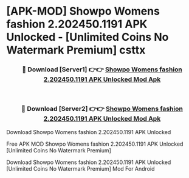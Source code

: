# [APK-MOD] Showpo  Womens fashion 2.202450.1191 APK Unlocked - [Unlimited Coins No Watermark Premium] csttx



<div align="center">
<h3>🔴 Download [Server1] 👉👉 <a href="https://momento.my/?title=Showpo__Womens_fashion_2.202450.1191_APK_Unlocked">Showpo  Womens fashion 2.202450.1191 APK Unlocked Mod Apk</a></h3><br>

<h3>🔴 Download [Server2] 👉👉 <a href="https://momento.my/?title=Showpo__Womens_fashion_2.202450.1191_APK_Unlocked">Showpo  Womens fashion 2.202450.1191 APK Unlocked Mod Apk</a></h3>
</div>



Download Showpo  Womens fashion 2.202450.1191 APK Unlocked 

Free APK MOD Showpo  Womens fashion 2.202450.1191 APK Unlocked [Unlimited Coins No Watermark Premium]

Download Showpo  Womens fashion 2.202450.1191 APK Unlocked [Unlimited Coins No Watermark Premium] Mod For Android
